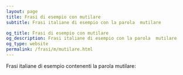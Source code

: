 ```yaml
---
layout: page
title: Frasi di esempio con mutilare 
subtitle: Frasi italiane di esempio con la parola  mutilare

og_title: Frasi di esempio con mutilare 
og_description: Frasi italiane di esempio con la parola  mutilare
og_type: website
permalink: /frasi/m/mutilare.html
---
```


Frasi italiane di esempio contenenti la parola mutilare:


